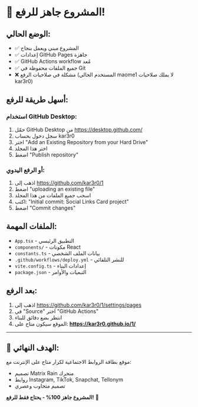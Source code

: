 # 🚀 المشروع جاهز للرفع!

## الوضع الحالي:
- ✅ المشروع مبني ويعمل بنجاح
- ✅ إعدادات GitHub Pages جاهزة
- ✅ GitHub Actions workflow مُعد
- ✅ جميع الملفات محفوظة في Git
- ❌ مشكلة في صلاحيات الرفع (المستخدم الحالي maome1 لا يملك صلاحيات kar3r0)

## أسهل طريقة للرفع:

### استخدام GitHub Desktop:
1. حمّل GitHub Desktop من https://desktop.github.com/
2. سجل دخول بحساب kar3r0
3. اختر "Add an Existing Repository from your Hard Drive"
4. اختر هذا المجلد
5. اضغط "Publish repository"

### أو الرفع اليدوي:
1. اذهب إلى https://github.com/kar3r0/1
2. اضغط "uploading an existing file"
3. اسحب جميع الملفات من هذا المجلد
4. اكتب: "Initial commit: Social Links Card project"
5. اضغط "Commit changes"

## الملفات المهمة:
- `App.tsx` - التطبيق الرئيسي
- `components/` - مكونات React
- `constants.ts` - بيانات الملف الشخصي
- `.github/workflows/deploy.yml` - للنشر التلقائي
- `vite.config.ts` - إعدادات البناء
- `package.json` - التبعيات والأوامر

## بعد الرفع:
1. اذهب إلى https://github.com/kar3r0/1/settings/pages
2. في "Source" اختر "GitHub Actions"
3. انتظر بضع دقائق للبناء
4. الموقع سيكون متاح على: **https://kar3r0.github.io/1/**

---

## 🎯 الهدف النهائي:
موقع بطاقة الروابط الاجتماعية لكرار متاح على الإنترنت مع:
- تصميم Matrix Rain متحرك
- روابط Instagram, TikTok, Snapchat, Tellonym
- تصميم متجاوب وعصري

**المشروع جاهز 100% - يحتاج فقط للرفع!** 🚀